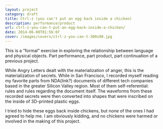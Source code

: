 ```yaml
---
layout: project
category: draft
title: Ctrl-z (you can't put an egg back inside a chicken)
description: performance/product
url: ctrl-z-you-can-t-put-an-egg-back-inside-a-chicken/
date: 2014-06-08T01:56:07
cover: /images/covers/ctrl-z-you-can-t-300x90.jpg
---
```

This is a “formal“ exercise in exploring the relationship between language and physical objects. Part performance, part product, part continuation of a previous project.

While Angry Letters dealt with the materialization of anger, this is the materialization of secrets. While in San Francisco, I recorded myself reading my favorite parts from NDA(link?) documents of different tech companies based in the greater Silicon Valley region. Most of them self-referential: rules and rules regarding the document itself. The waveforms from these recorded secrets were then converted into shapes that were inscribed on the inside of 3D-printed plastic eggs.

I tried to hide these eggs back inside chickens, but none of the ones I had agreed to help me. I am obviously kidding, and no chickens were harmed or involved in the making of this project.
